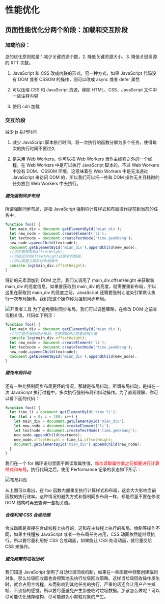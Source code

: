 # 性能优化

## 页面性能优化分两个阶段：加载和交互阶段

### 加载阶段：

总的优化原则就是 1.减少关键资源个数，2. 降低关键资源大小，3. 降低关键资源的 RTT 次数。

1. JavaScript 和 CSS 改成内联的形式，另一种方式，如果 JavaScript 代码没有 DOM 或者 CSSOM 的操作，则可以改成 async 或者 defer 属性

2. 可以压缩 CSS 和 JavaScript 资源，移除 HTML、CSS、JavaScript 文件中一些注释内容

3. 使用 cdn 加载

### 交互阶段

减少 js 执行时间

1. 减少 JavaScript 脚本执行时间，将一次执行的函数分解为多个任务，使得每次的执行时间不要过久

2. 是采用 Web Workers。你可以把 Web Workers 当作主线程之外的一个线程，在 Web Workers 中是可以执行 JavaScript 脚本的，不过 Web Workers 中没有 DOM、CSSOM 环境，这意味着在 Web Workers 中是无法通过 JavaScript 来访问 DOM 的，所以我们可以把一些和 DOM 操作无关且耗时的任务放到 Web Workers 中去执行。

##### 避免强制同步布局

所谓强制同步布局，是指 JavaScript 强制将计算样式和布局操作提前到当前的任务中。

```javascript
function foo() {
  let main_div = document.getElementById('mian_div');
  let new_node = document.createElement('li');
  let textnode = document.createTextNode('time.geekbang');
  new_node.appendChild(textnode);
  document.getElementById('mian_div').appendChild(new_node);
  //由于要获取到offsetHeight，
  //但是此时的offsetHeight还是老的数据，
  //所以需要立即执行布局操作
  console.log(main_div.offsetHeight);
}
```

将新的元素添加到 DOM 之后，我们又调用了 main_div.offsetHeight 来获取新 main_div 的高度信息。如果要获取到 main_div 的高度，就需要重新布局，所以这里在获取到 main_div 的高度之前，JavaScript 还需要强制让渲染引擎默认执行一次布局操作。我们把这个操作称为强制同步布局。

<img src="/img/HowBrowsersWork/forcedPlacement.webp" alt="开发者工具"  />
为了避免强制同步布局，我们可以调整策略，在修改 DOM 之前查询相关值。代码如下所示：

```javascript
function foo() {
  let main_div = document.getElementById('mian_div');
  //为了避免强制同步布局，在修改DOM之前查询相关值
  console.log(main_div.offsetHeight);
  let new_node = document.createElement('li');
  let textnode = document.createTextNode('time.geekbang');
  new_node.appendChild(textnode);
  document.getElementById('mian_div').appendChild(new_node);
}
```

##### 避免布局抖动

还有一种比强制同步布局更坏的情况，那就是布局抖动。所谓布局抖动，是指在一次 JavaScript 执行过程中，多次执行强制布局和抖动操作。为了直观理解，你可以看下面的代码：

```javascript
function foo() {
  let time_li = document.getElementById('time_li');
  for (let i = 0; i < 100; i++) {
    let main_div = document.getElementById('mian_div');
    let new_node = document.createElement('li');
    let textnode = document.createTextNode('time.geekbang');
    new_node.appendChild(textnode);
    new_node.offsetHeight = time_li.offsetHeight;
    document.getElementById('mian_div').appendChild(new_node);
  }
}
```

我们在一个 for 循环语句里面不断读取属性值，<span style='color:red'>每次读取属性值之前都要进行计算样式和布局</span>。执行代码之后，使用 Performance 记录的状态如下所示：

<img src="/img/HowBrowsersWork/布局抖动.webp" alt="布局抖动"  />

从上图可以看出，在 foo 函数内部重复执行计算样式和布局，这会大大影响当前函数的执行效率。这种情况的避免方式和强制同步布局一样，都是尽量不要在修改 DOM 结构时再去查询一些相关值。

##### 合理利用 CSS 合成动画

合成动画是直接在合成线程上执行的，这和在主线程上执行的布局、绘制等操作不同，如果主线程被 JavaScript 或者一些布局任务占用，CSS 动画依然能继续执行。所以要尽量利用好 CSS 合成动画，如果能让 CSS 处理动画，就尽量交给 CSS 来操作。

##### 避免频繁的垃圾回收

我们知道 JavaScript 使用了自动垃圾回收机制，如果在一些函数中频繁创建临时对象，那么垃圾回收器也会频繁地去执行垃圾回收策略。这样当垃圾回收操作发生时，就会占用主线程，从而影响到其他任务的执行，严重的话还会让用户产生掉帧、不流畅的感觉。所以要尽量避免产生那些临时垃圾数据。那该怎么做呢？可以尽可能优化储存结构，尽可能避免小颗粒对象的产生。
